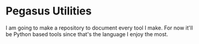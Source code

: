 # Pegasus Utilities
I am going to make a repository to document every tool I make. For now it'll be Python based tools since that's the language I enjoy the most.
